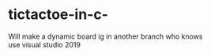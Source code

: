 # tictactoe-in-c-
Will make a dynamic board ig in another branch who knows<br>
use visual studio 2019 
